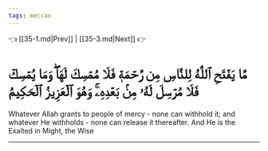 ```yaml
---
tags: meccan
---
```


👈 [[35-1.md|Prev]] | [[35-3.md|Next]] 👉

# مَّا يَفۡتَحِ ٱللَّهُ لِلنَّاسِ مِن رَّحۡمَةٖ فَلَا مُمۡسِكَ لَهَاۖ وَمَا يُمۡسِكۡ فَلَا مُرۡسِلَ لَهُۥ مِنۢ بَعۡدِهِۦۚ وَهُوَ ٱلۡعَزِيزُ ٱلۡحَكِيمُ

Whatever Allah grants to people of mercy - none can withhold it; and whatever He withholds - none can release it thereafter. And He is the Exalted in Might, the Wise

---

